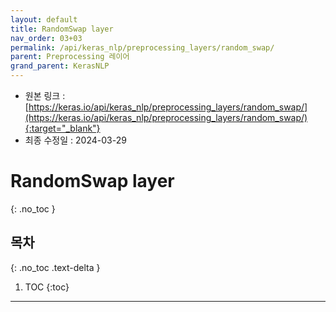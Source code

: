 ```yaml
---
layout: default
title: RandomSwap layer
nav_order: 03+03
permalink: /api/keras_nlp/preprocessing_layers/random_swap/
parent: Preprocessing 레이어
grand_parent: KerasNLP
---
```


* 원본 링크 : [https://keras.io/api/keras_nlp/preprocessing_layers/random_swap/](https://keras.io/api/keras_nlp/preprocessing_layers/random_swap/){:target="_blank"}
* 최종 수정일 : 2024-03-29

# RandomSwap layer
{: .no_toc }

## 목차
{: .no_toc .text-delta }

1. TOC
{:toc}

---
